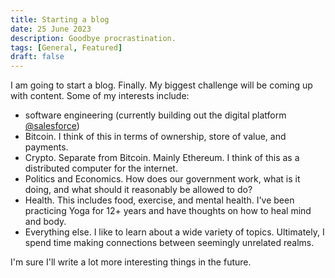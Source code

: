 ```yaml
---
title: Starting a blog
date: 25 June 2023
description: Goodbye procrastination.
tags: [General, Featured]
draft: false
---
```


I am going to start a blog. Finally. My biggest challenge will be coming up with content.
Some of my interests include:

* software engineering (currently building out the digital platform [@salesforce](https://www.salesforce.com))
* Bitcoin. I think of this in terms of ownership, store of value, and payments.
* Crypto. Separate from Bitcoin. Mainly Ethereum. I think of this as a distributed computer for the internet.
* Politics and Economics. How does our government work, what is it doing, and what should it reasonably be allowed to do?
* Health. This includes food, exercise, and mental health. I've been practicing Yoga for 12+ years and have thoughts on how to heal mind and body.
* Everything else. I like to learn about a wide variety of topics. Ultimately, I spend time making connections between seemingly unrelated realms.

I'm sure I'll write a lot more interesting things in the future.
